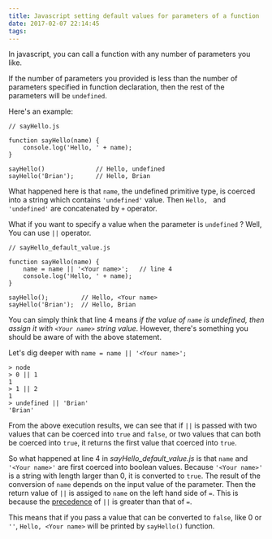 ```yaml
---
title: Javascript setting default values for parameters of a function
date: 2017-02-07 22:14:45
tags:
---
```

In javascript, you can call a function with any number of parameters you like. 

If the number of parameters you provided is less than the number of parameters specified in function declaration, then the rest of the parameters will be `undefined`.

Here's an example:
	
    // sayHello.js
    
	function sayHello(name) {
		console.log('Hello, ' + name);
	}
    
    sayHello()				// Hello, undefined
    sayHello('Brian');		// Hello, Brian

What happened here is that `name`, the undefined primitive type, is coerced into a string which contains `'undefined'` value. 
Then `Hello, ` and `'undefined'` are concatenated by `+` operator. 

What if you want to specify a value when the parameter is `undefined` ? Well, You can use `||` operator.

    // sayHello_default_value.js
    
	function sayHello(name) {
    	name = name || '<Your name>';	// line 4
		console.log('Hello, ' + name);
	}
    
    sayHello();			// Hello, <Your name>
    sayHello('Brian'); 	// Hello, Brian

You can simply think that line 4 means *if the value of `name` is  undefined, then assign it with `<Your name>` string value*. 
However, there's something you should be aware of with the above statement.

Let's dig deeper with `name = name || '<Your name>';`

    > node
	> 0 || 1
	1       
	> 1 || 2
	1       
	> undefined || 'Brian'
	'Brian'

From the above execution results, we can see that if `||` is passed with two values that can be coerced into `true` and `false`, or two values that can both be coerced into `true`, it returns the first value that coerced into `true`.

So what happened at line 4 in *sayHello_default_value.js* is that 
`name` and `'<Your name>'` are first coerced into boolean values. Because `'<Your name>'` is a string with length larger than 0, it is converted to `true`. 
The result of the conversion of `name` depends on the input value of the parameter. 
Then the return value of `||` is assiged to `name` on the left hand side of `=`. This is because the [precedence](https://developer.mozilla.org/en-US/docs/Web/JavaScript/Reference/Operators/Operator_Precedence) of `||` is greater than that of `=`.

This means that if you pass a value that can be converted to `false`, like 0 or `''`, `Hello, <Your name>` will be printed by `sayHello()` function.



